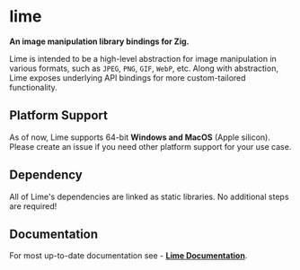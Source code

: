 # lime

**An image manipulation library bindings for Zig.**

Lime is intended to be a high-level abstraction for image manipulation in various formats, such as `JPEG`, `PNG`, `GIF`, `WebP`, etc. Along with abstraction, Lime exposes underlying API bindings for more custom-tailored functionality.

## Platform Support

As of now, Lime supports 64-bit **Windows and MacOS** (Apple silicon). Please create an issue if you need other platform support for your use case.

## Dependency

All of Lime's dependencies are linked as static libraries. No additional steps are required!

## Documentation

For most up-to-date documentation see - [**Lime Documentation**](https://bitlaabbolt.web.app/).